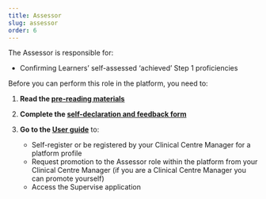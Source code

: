 ```yaml
---
title: Assessor
slug: assessor
order: 6
---
```

The Assessor is responsible for:

  - Confirming Learners’ self-assessed ‘achieved’ Step 1 proficiencies 

Before you can perform this role in the platform, you need to:

1. **Read the [pre-reading materials](#training-prereading)**
2. **Complete the [self-declaration and feedback form](#training-declaration)**
3. **Go to the [User guide](#training-userguide)** to:

    - Self-register or be registered by your Clinical Centre Manager for a platform profile
    - Request promotion to the Assessor role within the platform from your Clinical Centre Manager (if you are a Clinical Centre Manager you can promote yourself)
    - Access the Supervise application
